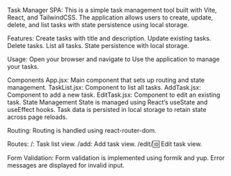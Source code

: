Task Manager SPA:
This is a simple task management tool built with Vite, React, and TailwindCSS. The application allows users to create, update, delete, and list tasks with state persistence using local storage.

Features:
Create tasks with title and description.
Update existing tasks.
Delete tasks.
List all tasks.
State persistence with local storage.

Usage:
Open your browser and navigate to 
Use the application to manage your tasks.

Components
App.jsx: Main component that sets up routing and state management.
TaskList.jsx: Component to list all tasks.
AddTask.jsx: Component to add a new task.
EditTask.jsx: Component to edit an existing task.
State Management
State is managed using React’s useState and useEffect hooks.
Task data is persisted in local storage to retain state across page reloads.

Routing:
Routing is handled using react-router-dom.

Routes:
/: Task list view.
/add: Add task view.
/edit/:id: Edit task view.

Form Validation:
Form validation is implemented using formik and yup.
Error messages are displayed for invalid input.

